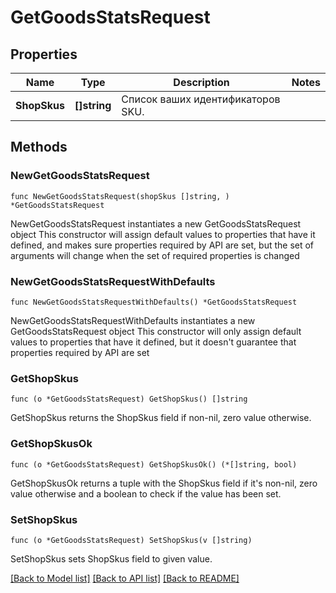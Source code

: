 # GetGoodsStatsRequest

## Properties

Name | Type | Description | Notes
------------ | ------------- | ------------- | -------------
**ShopSkus** | **[]string** | Список ваших идентификаторов SKU.  | 

## Methods

### NewGetGoodsStatsRequest

`func NewGetGoodsStatsRequest(shopSkus []string, ) *GetGoodsStatsRequest`

NewGetGoodsStatsRequest instantiates a new GetGoodsStatsRequest object
This constructor will assign default values to properties that have it defined,
and makes sure properties required by API are set, but the set of arguments
will change when the set of required properties is changed

### NewGetGoodsStatsRequestWithDefaults

`func NewGetGoodsStatsRequestWithDefaults() *GetGoodsStatsRequest`

NewGetGoodsStatsRequestWithDefaults instantiates a new GetGoodsStatsRequest object
This constructor will only assign default values to properties that have it defined,
but it doesn't guarantee that properties required by API are set

### GetShopSkus

`func (o *GetGoodsStatsRequest) GetShopSkus() []string`

GetShopSkus returns the ShopSkus field if non-nil, zero value otherwise.

### GetShopSkusOk

`func (o *GetGoodsStatsRequest) GetShopSkusOk() (*[]string, bool)`

GetShopSkusOk returns a tuple with the ShopSkus field if it's non-nil, zero value otherwise
and a boolean to check if the value has been set.

### SetShopSkus

`func (o *GetGoodsStatsRequest) SetShopSkus(v []string)`

SetShopSkus sets ShopSkus field to given value.



[[Back to Model list]](../README.md#documentation-for-models) [[Back to API list]](../README.md#documentation-for-api-endpoints) [[Back to README]](../README.md)


